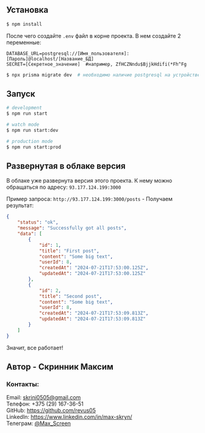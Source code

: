 ## Установка

```bash
$ npm install
```

После чего создайте `.env` файл в корне проекта. В нем создайте 2 переменные:

```dotenv
DATABASE_URL=postgresql://[Имя_пользователя]:[Пароль]@localhost/[Название_БД]
SECRET=[Секретное_значение]  #например, ZfHCZNndu$BjjkHdifi(*Fh^Fg
```

```bash
$ npx prisma migrate dev  # необходимо наличие postgresql на устройстве
```

## Запуск

```bash
# development
$ npm run start

# watch mode
$ npm run start:dev

# production mode
$ npm run start:prod
```

## Развернутая в облаке версия

В облаке уже развернута версия этого проекта. К нему можно обращаться по адресу: `93.177.124.199:3000`

Пример запроса: `http://93.177.124.199:3000/posts` - Получаем результат:

```json
{
    "status": "ok",
    "message": "Successfully got all posts",
    "data": [
        {
            "id": 1,
            "title": "First post",
            "content": "Some big text",
            "userId": 8,
            "createdAt": "2024-07-21T17:53:00.125Z",
            "updatedAt": "2024-07-21T17:53:00.125Z"
        },
        {
            "id": 2,
            "title": "Second post",
            "content": "Some big text",
            "userId": 8,
            "createdAt": "2024-07-21T17:53:09.813Z",
            "updatedAt": "2024-07-21T17:53:09.813Z"
        }
    ]
}
```

Значит, все работает!

## Автор - Скринник Максим

### Контакты:<br>
Email: skrini0505@gmail.com<br>
Телефон: +375 (29) 167-36-51<br>
GitHub: https://github.com/revus05 <br>
LinkedIn: https://www.linkedin.com/in/max-skryn/ <br>
Телеграм: <a href="https://t.me/Max_Screen">@Max_Screen</a>